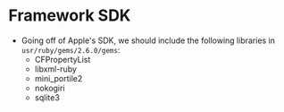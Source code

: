 # Framework SDK
* Going off of Apple's SDK, we should include the following libraries in `usr/ruby/gems/2.6.0/gems`:
  * CFPropertyList
  * libxml-ruby
  * mini_portile2
  * nokogiri
  * sqlite3
